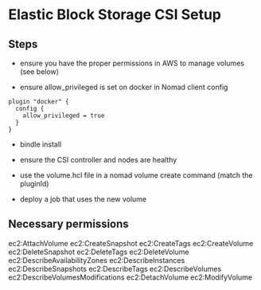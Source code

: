 # Elastic Block Storage CSI Setup

## Steps

- ensure you have the proper permissions in AWS to manage volumes (see below)

- ensure allow_privileged is set on docker in Nomad client config

```
plugin "docker" {
  config {
    allow_privileged = true
  }
}
```

- bindle install

- ensure the CSI controller and nodes are healthy

- use the volume.hcl file in a nomad volume create command (match the pluginId)

- deploy a job that uses the new volume

## Necessary permissions

ec2:AttachVolume
ec2:CreateSnapshot
ec2:CreateTags
ec2:CreateVolume
ec2:DeleteSnapshot
ec2:DeleteTags
ec2:DeleteVolume
ec2:DescribeAvailabilityZones
ec2:DescribeInstances
ec2:DescribeSnapshots
ec2:DescribeTags
ec2:DescribeVolumes
ec2:DescribeVolumesModifications
ec2:DetachVolume
ec2:ModifyVolume
